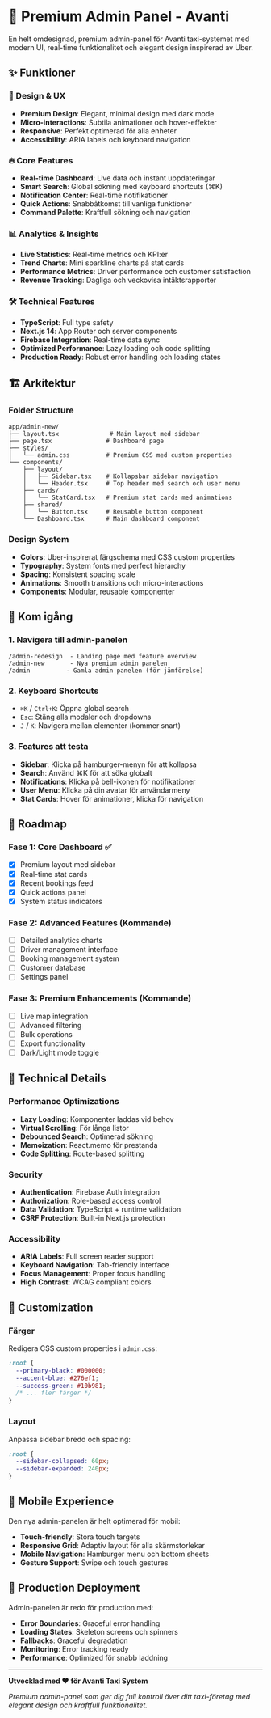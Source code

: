 # 🚀 Premium Admin Panel - Avanti

En helt omdesignad, premium admin-panel för Avanti taxi-systemet med modern UI, real-time funktionalitet och elegant design inspirerad av Uber.

## ✨ Funktioner

### 🎨 Design & UX
- **Premium Design**: Elegant, minimal design med dark mode
- **Micro-interactions**: Subtila animationer och hover-effekter
- **Responsive**: Perfekt optimerad för alla enheter
- **Accessibility**: ARIA labels och keyboard navigation

### 🔥 Core Features
- **Real-time Dashboard**: Live data och instant uppdateringar
- **Smart Search**: Global sökning med keyboard shortcuts (⌘K)
- **Notification Center**: Real-time notifikationer
- **Quick Actions**: Snabbåtkomst till vanliga funktioner
- **Command Palette**: Kraftfull sökning och navigation

### 📊 Analytics & Insights
- **Live Statistics**: Real-time metrics och KPI:er
- **Trend Charts**: Mini sparkline charts på stat cards
- **Performance Metrics**: Driver performance och customer satisfaction
- **Revenue Tracking**: Dagliga och veckovisa intäktsrapporter

### 🛠️ Technical Features
- **TypeScript**: Full type safety
- **Next.js 14**: App Router och server components
- **Firebase Integration**: Real-time data sync
- **Optimized Performance**: Lazy loading och code splitting
- **Production Ready**: Robust error handling och loading states

## 🏗️ Arkitektur

### Folder Structure
```
app/admin-new/
├── layout.tsx              # Main layout med sidebar
├── page.tsx               # Dashboard page
├── styles/
│   └── admin.css          # Premium CSS med custom properties
└── components/
    ├── layout/
    │   ├── Sidebar.tsx    # Kollapsbar sidebar navigation
    │   └── Header.tsx     # Top header med search och user menu
    ├── cards/
    │   └── StatCard.tsx   # Premium stat cards med animations
    ├── shared/
    │   └── Button.tsx     # Reusable button component
    └── Dashboard.tsx      # Main dashboard component
```

### Design System
- **Colors**: Uber-inspirerat färgschema med CSS custom properties
- **Typography**: System fonts med perfect hierarchy
- **Spacing**: Konsistent spacing scale
- **Animations**: Smooth transitions och micro-interactions
- **Components**: Modular, reusable komponenter

## 🚀 Kom igång

### 1. Navigera till admin-panelen
```
/admin-redesign  - Landing page med feature overview
/admin-new       - Nya premium admin panelen
/admin          - Gamla admin panelen (för jämförelse)
```

### 2. Keyboard Shortcuts
- `⌘K` / `Ctrl+K`: Öppna global search
- `Esc`: Stäng alla modaler och dropdowns
- `J` / `K`: Navigera mellan elementer (kommer snart)

### 3. Features att testa
- **Sidebar**: Klicka på hamburger-menyn för att kollapsa
- **Search**: Använd ⌘K för att söka globalt
- **Notifications**: Klicka på bell-ikonen för notifikationer
- **User Menu**: Klicka på din avatar för användarmeny
- **Stat Cards**: Hover för animationer, klicka för navigation

## 🎯 Roadmap

### Fase 1: Core Dashboard ✅
- [x] Premium layout med sidebar
- [x] Real-time stat cards
- [x] Recent bookings feed
- [x] Quick actions panel
- [x] System status indicators

### Fase 2: Advanced Features (Kommande)
- [ ] Detailed analytics charts
- [ ] Driver management interface
- [ ] Booking management system
- [ ] Customer database
- [ ] Settings panel

### Fase 3: Premium Enhancements (Kommande)
- [ ] Live map integration
- [ ] Advanced filtering
- [ ] Bulk operations
- [ ] Export functionality
- [ ] Dark/Light mode toggle

## 🔧 Technical Details

### Performance Optimizations
- **Lazy Loading**: Komponenter laddas vid behov
- **Virtual Scrolling**: För långa listor
- **Debounced Search**: Optimerad sökning
- **Memoization**: React.memo för prestanda
- **Code Splitting**: Route-based splitting

### Security
- **Authentication**: Firebase Auth integration
- **Authorization**: Role-based access control
- **Data Validation**: TypeScript + runtime validation
- **CSRF Protection**: Built-in Next.js protection

### Accessibility
- **ARIA Labels**: Full screen reader support
- **Keyboard Navigation**: Tab-friendly interface
- **Focus Management**: Proper focus handling
- **High Contrast**: WCAG compliant colors

## 🎨 Customization

### Färger
Redigera CSS custom properties i `admin.css`:
```css
:root {
  --primary-black: #000000;
  --accent-blue: #276ef1;
  --success-green: #10b981;
  /* ... fler färger */
}
```

### Layout
Anpassa sidebar bredd och spacing:
```css
:root {
  --sidebar-collapsed: 60px;
  --sidebar-expanded: 240px;
}
```

## 📱 Mobile Experience

Den nya admin-panelen är helt optimerad för mobil:
- **Touch-friendly**: Stora touch targets
- **Responsive Grid**: Adaptiv layout för alla skärmstorlekar
- **Mobile Navigation**: Hamburger menu och bottom sheets
- **Gesture Support**: Swipe och touch gestures

## 🚀 Production Deployment

Admin-panelen är redo för production med:
- **Error Boundaries**: Graceful error handling
- **Loading States**: Skeleton screens och spinners
- **Fallbacks**: Graceful degradation
- **Monitoring**: Error tracking ready
- **Performance**: Optimized för snabb laddning

---

**Utvecklad med ❤️ för Avanti Taxi System**

*Premium admin-panel som ger dig full kontroll över ditt taxi-företag med elegant design och kraftfull funktionalitet.*
